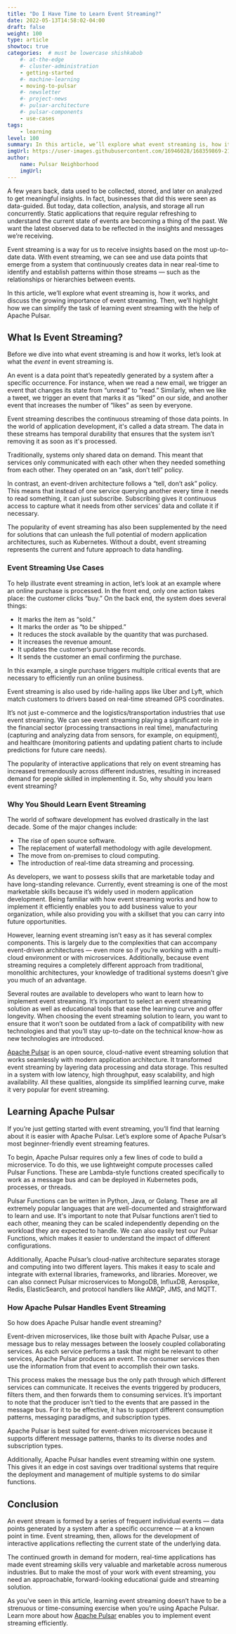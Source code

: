 ```yaml
---
title: "Do I Have Time to Learn Event Streaming?"
date: 2022-05-13T14:58:02-04:00
draft: false
weight: 100
type: article
showtoc: true
categories:  # must be lowercase shishkabob
    #- at-the-edge
    #- cluster-administration
    - getting-started
    #- machine-learning
    - moving-to-pulsar
    #- newsletter
    #- project-news
    #- pulsar-architecture
    #- pulsar-components
    - use-cases
tags:
    - learning
level: 100
summary: In this article, we’ll explore what event streaming is, how it works, and discuss the growing importance of event streaming. Then, we’ll highlight how we can simplify the task of learning event streaming with the help of Apache Pulsar.
imgUrl: https://user-images.githubusercontent.com/16946028/168359869-21a4d6b6-b761-43c9-8b1d-2a5d3ee2f83c.png
author:
    name: Pulsar Neighborhood
    imgUrl:
---
```


A few years back, data used to be collected, stored, and later on analyzed to get meaningful insights. In fact, businesses that did this were seen as data-guided. But today, data collection, analysis, and storage all run concurrently. Static applications that require regular refreshing to understand the current state of events are becoming a thing of the past. We want the latest observed data to be reflected in the insights and messages we’re receiving.

Event streaming is a way for us to receive insights based on the most up-to-date data. With event streaming, we can see and use data points that emerge from a system that continuously creates data in near real-time to identify and establish patterns within those streams — such as the relationships or hierarchies between events.

In this article, we’ll explore what event streaming is, how it works, and discuss the growing importance of event streaming. Then, we’ll highlight how we can simplify the task of learning event streaming with the help of Apache Pulsar.

## What Is Event Streaming?

Before we dive into what event streaming is and how it works, let’s look at what the _event_ in event streaming is.

An event is a data point that’s repeatedly generated by a system after a specific occurrence. For instance, when we read a new email, we trigger an event that changes its state from “unread” to “read.” Similarly, when we like a tweet, we trigger an event that marks it as “liked” on our side, and another event that increases the number of “likes” as seen by everyone.

Event streaming describes the continuous streaming of those data points. In the world of application development, it's called a data stream. The data in these streams has temporal durability that ensures that the system isn’t removing it as soon as it's processed.  

Traditionally, systems only shared data on demand. This meant that services only communicated with each other when they needed something from each other. They operated on an “ask, don’t tell” policy.

In contrast, an event-driven architecture follows a “tell, don’t ask” policy. This means that instead of one service querying another every time it needs to read something, it can just subscribe. Subscribing gives it continuous access to capture what it needs from other services’ data and collate it if necessary.

The popularity of event streaming has also been supplemented by the need for solutions that can unleash the full potential of modern application architectures, such as Kubernetes. Without a doubt, event streaming represents the current and future approach to data handling.

### Event Streaming Use Cases

To help illustrate event streaming in action, let’s look at an example where an online purchase is processed. In the front end, only one action takes place: the customer clicks “buy.” On the back end, the system does several things:

* It marks the item as “sold.”
* It marks the order as “to be shipped.”
* It reduces the stock available by the quantity that was purchased.
* It increases the revenue amount.
* It updates the customer’s purchase records.
* It sends the customer an email confirming the purchase.

In this example, a single purchase triggers multiple critical events that are necessary to efficiently run an online business.

Event streaming is also used by ride-hailing apps like Uber and Lyft, which match customers to drivers based on real-time streamed GPS coordinates.

It’s not just e-commerce and the logistics/transportation industries that use event streaming. We can see event streaming playing a significant role in the financial sector (processing transactions in real time), manufacturing (capturing and analyzing data from sensors, for example, on equipment), and healthcare (monitoring patients and updating patient charts to include predictions for future care needs).

The popularity of interactive applications that rely on event streaming has increased tremendously across different industries, resulting in increased demand for people skilled in implementing it. So, why should you learn event streaming?

### Why You Should Learn Event Streaming

The world of software development has evolved drastically in the last decade. Some of the major changes include:

* The rise of open source software.
* The replacement of waterfall methodology with agile development.
* The move from on-premises to cloud computing.
* The introduction of real-time data streaming and processing.

As developers, we want to possess skills that are marketable today and have long-standing relevance. Currently, event streaming is one of the most marketable skills because it’s widely used in modern application development. Being familiar with how event streaming works and how to implement it efficiently enables you to add business value to your organization, while also providing you with a skillset that you can carry into future opportunities.

However, learning event streaming isn’t easy as it has several complex components. This is largely due to the complexities that can accompany event-driven architectures — even more so if you’re working with a multi-cloud environment or with microservices. Additionally, because event streaming requires a completely different approach from traditional, monolithic architectures, your knowledge of traditional systems doesn’t give you much of an advantage.

Several routes are available to developers who want to learn how to implement event streaming. It’s important to select an event streaming solution as well as educational tools that ease the learning curve and offer longevity. When choosing the event streaming solution to learn, you want to ensure that it won’t soon be outdated from a lack of compatibility with new technologies and that you’ll stay up-to-date on the technical know-how as new technologies are introduced.

[Apache Pulsar](https://pulsar.apache.org/) is an open source, cloud-native event streaming solution that works seamlessly with modern application architecture. It transformed event streaming by layering data processing and data storage. This resulted in a system with low latency, high throughput, easy scalability, and high availability. All these qualities, alongside its simplified learning curve, make it very popular for event streaming.

## Learning Apache Pulsar

If you’re just getting started with event streaming, you’ll find that learning about it is easier with Apache Pulsar. Let’s explore some of Apache Pulsar’s most beginner-friendly event streaming features.

To begin, Apache Pulsar requires only a few lines of code to build a microservice. To do this, we use lightweight compute processes called Pulsar Functions. These are Lambda-style functions created specifically to work as a message bus and can be deployed in Kubernetes pods, processes, or threads.

Pulsar Functions can be written in Python, Java, or Golang. These are all extremely popular languages that are well-documented and straightforward to learn and use. It's important to note that Pulsar functions aren’t tied to each other, meaning they can be scaled independently depending on the workload they are expected to handle. We can also easily test our Pulsar Functions, which makes it easier to understand the impact of different configurations.

Additionally, Apache Pulsar’s cloud-native architecture separates storage and computing into two different layers. This makes it easy to scale and integrate with external libraries, frameworks, and libraries. Moreover, we can also connect Pulsar microservices to MongoDB, InfluxDB, Aerospike, Redis, ElasticSearch, and protocol handlers like AMQP, JMS, and MQTT.

### How Apache Pulsar Handles Event Streaming

So how does Apache Pulsar handle event streaming?

Event-driven microservices, like those built with Apache Pulsar, use a message bus to relay messages between the loosely coupled collaborating services. As each service performs a task that might be relevant to other services, Apache Pulsar produces an event. The consumer services then use the information from that event to accomplish their own tasks.

This process makes the message bus the only path through which different services can communicate. It receives the events triggered by producers, filters them, and then forwards them to consuming services. It’s important to note that the producer isn’t tied to the events that are passed in the message bus. For it to be effective, it has to support different consumption patterns, messaging paradigms, and subscription types.

Apache Pulsar is best suited for event-driven microservices because it supports different message patterns, thanks to its diverse nodes and subscription types.

Additionally, Apache Pulsar handles event streaming within one system. This gives it an edge in cost savings over traditional systems that require the deployment and management of multiple systems to do similar functions.

## Conclusion

An event stream is formed by a series of frequent individual events — data points generated by a system after a specific occurrence — at a known point in time. Event streaming, then, allows for the development of interactive applications reflecting the current state of the underlying data.

The continued growth in demand for modern, real-time applications has made event streaming skills very valuable and marketable across numerous industries. But to make the most of your work with event streaming, you need an approachable, forward-looking educational guide and streaming solution.

As you’ve seen in this article, learning event streaming doesn’t have to be a strenuous or time-consuming exercise when you’re using Apache Pulsar. Learn more about how [Apache Pulsar](https://pulsar.apache.org/) enables you to implement event streaming efficiently.
